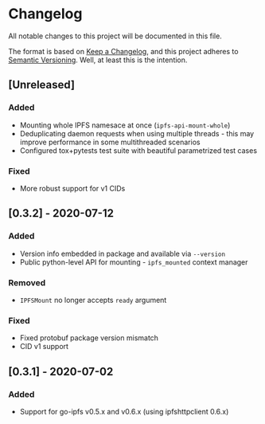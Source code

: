 # Changelog
All notable changes to this project will be documented in this file.

The format is based on [Keep a Changelog](https://keepachangelog.com/en/1.0.0/),
and this project adheres to [Semantic Versioning](https://semver.org/spec/v2.0.0.html).
Well, at least this is the intention.

## [Unreleased]
### Added
 * Mounting whole IPFS namesace at once (`ipfs-api-mount-whole`)
 * Deduplicating daemon requests when using multiple threads - this may improve performance in some multithreaded scenarios
 * Configured tox+pytests test suite with beautiful parametrized test cases

### Fixed
 * More robust support for v1 CIDs

## [0.3.2] - 2020-07-12
### Added
 * Version info embedded in package and available via `--version`
 * Public python-level API for mounting - `ipfs_mounted` context manager

### Removed
 * `IPFSMount` no longer accepts `ready` argument

### Fixed
 * Fixed protobuf package version mismatch
 * CID v1 support

## [0.3.1] - 2020-07-02
### Added
 * Support for go-ipfs v0.5.x and v0.6.x (using ipfshttpclient 0.6.x)
